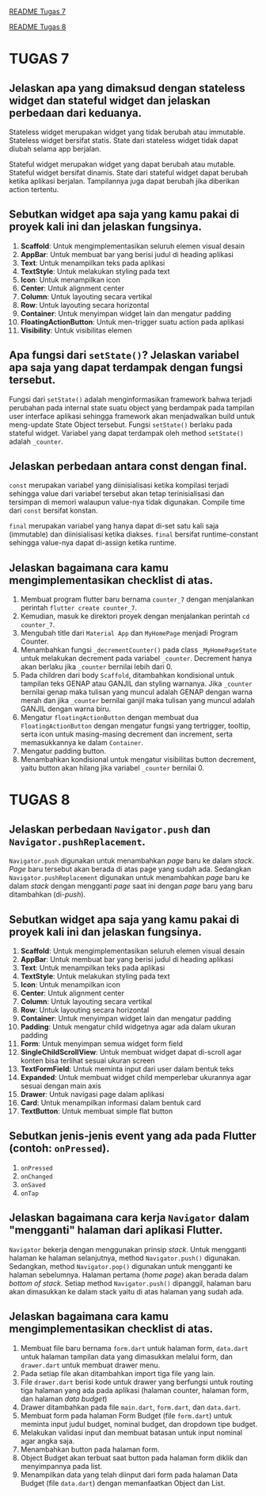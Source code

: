 [README Tugas 7](https://github.com/elsagiana/pbp-flutter-lab#tugas-7)

[README Tugas 8](https://github.com/elsagiana/pbp-flutter-lab#tugas-8)

# TUGAS 7

## Jelaskan apa yang dimaksud dengan stateless widget dan stateful widget dan jelaskan perbedaan dari keduanya.

Stateless widget merupakan widget yang tidak berubah atau immutable. Stateless widget bersifat statis. State dari stateless widget tidak dapat diubah selama app berjalan.

Stateful widget merupakan widget yang dapat berubah atau mutable. Stateful widget bersifat dinamis. State dari stateful widget dapat berubah ketika aplikasi berjalan. Tampilannya juga dapat berubah jika diberikan action tertentu.

## Sebutkan widget apa saja yang kamu pakai di proyek kali ini dan jelaskan fungsinya.

1. **Scaffold**: Untuk mengimplementasikan seluruh elemen visual desain
2. **AppBar**: Untuk membuat bar yang berisi judul di heading aplikasi
3. **Text**: Untuk menampilkan teks pada aplikasi
4. **TextStyle**: Untuk melakukan styling pada text
5. **Icon**: Untuk menampilkan icon
6. **Center**: Untuk alignment center
7. **Column**: Untuk layouting secara vertikal
8. **Row**: Untuk layouting secara horizontal
9. **Container**: Untuk menyimpan widget lain dan mengatur padding
10. **FloatingActionButton**: Untuk men-trigger suatu action pada aplikasi
11. **Visibility**: Untuk visibilitas elemen

## Apa fungsi dari `setState()`? Jelaskan variabel apa saja yang dapat terdampak dengan fungsi tersebut.

Fungsi dari `setState()` adalah menginformasikan framework bahwa terjadi perubahan pada internal state suatu object yang berdampak pada tampilan user interface aplikasi sehingga framework akan menjadwalkan build untuk meng-update State Object tersebut. Fungsi `setState()` berlaku pada stateful widget. Variabel yang dapat terdampak oleh method `setState()` adalah `_counter`.  

## Jelaskan perbedaan antara const dengan final.

`const` merupakan variabel yang diinisialisasi ketika kompilasi terjadi sehingga value dari variabel tersebut akan tetap terinisialisasi dan tersimpan di memori walaupun value-nya tidak digunakan. Compile time dari `const` bersifat konstan. 

`final` merupakan variabel yang hanya dapat di-set satu kali saja (immutable) dan diinisialisasi ketika diakses. `final` bersifat runtime-constant sehingga value-nya dapat di-assign ketika runtime.

## Jelaskan bagaimana cara kamu mengimplementasikan checklist di atas.

1. Membuat program flutter baru bernama `counter_7` dengan menjalankan perintah `flutter create counter_7`.
2. Kemudian, masuk ke direktori proyek dengan menjalankan perintah `cd counter_7`.
3. Mengubah title dari `Material App` dan `MyHomePage` menjadi Program Counter.
4. Menambahkan fungsi `_decrementCounter()` pada class `_MyHomePageState` untuk melakukan decrement pada variabel `_counter`. Decrement hanya akan berlaku jika `_counter` bernilai lebih dari 0.
5. Pada children dari body `Scaffold`, ditambahkan kondisional untuk tampilan teks GENAP atau GANJIL dan styling warnanya. Jika `_counter` bernilai genap maka tulisan yang muncul adalah GENAP dengan warna merah dan jika `_counter` bernilai ganjil maka tulisan yang muncul adalah GANJIL dengan warna biru.
6. Mengatur `floatingActionButton` dengan membuat dua `FloatingActionButton` dengan mengatur fungsi yang tertrigger, tooltip, serta icon untuk masing-masing decrement dan increment, serta memasukkannya ke dalam `Container`.
7. Mengatur padding button.
8. Menambahkan kondisional untuk mengatur visibilitas button decrement, yaitu button akan hilang jika variabel `_counter` bernilai 0.


# TUGAS 8

## Jelaskan perbedaan `Navigator.push` dan `Navigator.pushReplacement`.

`Navigator.push` digunakan untuk menambahkan *page* baru ke dalam *stack*. *Page* baru tersebut akan berada di atas page yang sudah ada. Sedangkan `Navigator.pushReplacement` digunakan untuk menambahkan *page* baru ke dalam *stack* dengan mengganti *page* saat ini dengan *page* baru yang baru ditambahkan (di-*push*).

## Sebutkan widget apa saja yang kamu pakai di proyek kali ini dan jelaskan fungsinya.

1. **Scaffold**: Untuk mengimplementasikan seluruh elemen visual desain
2. **AppBar**: Untuk membuat bar yang berisi judul di heading aplikasi
3. **Text**: Untuk menampilkan teks pada aplikasi
4. **TextStyle**: Untuk melakukan styling pada text
5. **Icon**: Untuk menampilkan icon
6. **Center**: Untuk alignment center
7. **Column**: Untuk layouting secara vertikal
8. **Row**: Untuk layouting secara horizontal
9. **Container**: Untuk menyimpan widget lain dan mengatur padding
10. **Padding**: Untuk mengatur child widgetnya agar ada dalam ukuran padding
11. **Form**: Untuk menyimpan semua widget form field
12. **SingleChildScrollView**: Untuk membuat widget dapat di-scroll agar konten bisa terlihat sesuai ukuran screen
13. **TextFormField**: Untuk meminta input dari user dalam bentuk teks
14. **Expanded**: Untuk membuat widget child memperlebar ukurannya agar sesuai dengan main axis
15. **Drawer**: Untuk navigasi page dalam aplikasi
16. **Card**: Untuk menampilkan informasi dalam bentuk card
17. **TextButton**: Untuk membuat simple flat button
 

## Sebutkan jenis-jenis event yang ada pada Flutter (contoh: `onPressed`).

1. `onPressed`
2. `onChanged`
3. `onSaved`
4. `onTap`

## Jelaskan bagaimana cara kerja `Navigator` dalam "mengganti" halaman dari aplikasi Flutter.

`Navigator` bekerja dengan menggunakan prinsip *stack*. Untuk mengganti halaman ke halaman selanjutnya, method `Navigator.push()` digunakan. Sedangkan, method `Navigator.pop()` digunakan untuk mengganti ke halaman sebelumnya. Halaman pertama (*home page*) akan berada dalam *bottom of stack*. Setiap method `Navigator.push()` dipanggil, halaman baru akan dimasukkan ke dalam stack yaitu di atas halaman yang sudah ada.

## Jelaskan bagaimana cara kamu mengimplementasikan checklist di atas.

1. Membuat file baru bernama `form.dart` untuk halaman form, `data.dart` untuk halaman tampilan data yang dimasukkan melalui form, dan `drawer.dart` untuk membuat drawer menu.
2. Pada setiap file akan ditambahkan import tiga file yang lain.
3. File `drawer.dart` berisi kode untuk drawer yang berfungsi untuk routing tiga halaman yang ada pada aplikasi (halaman counter, halaman form, dan halaman *data budget*)
4. Drawer ditambahkan pada file `main.dart`, `form.dart`, dan `data.dart`.
5. Membuat form pada halaman Form Budget (file `form.dart`) untuk meminta input judul budget, nominal budget, dan dropdown tipe budget.
6. Melakukan validasi input dan membuat batasan untuk input nominal agar angka saja.
7. Menambahkan button pada halaman form.
8. Object Budget akan terbuat saat button pada halaman form diklik dan menyimpannya pada list.
9. Menampilkan data yang telah diinput dari form pada halaman Data Budget (file `data.dart`) dengan memanfaatkan Object dan List.